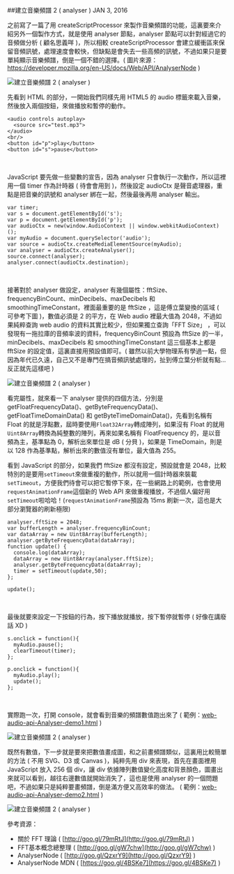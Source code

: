 <!-- @@master  = ../../_layout.html-->

<!-- @@block  =  jsBottom-->

<include src="../../_articles-js.html"></include>

<!-- @@close-->

<!-- @@block  =  css-->

<include src="../../_articles-css.html"></include>

<!-- @@close-->

<!-- @@block  =  articles-social-->

<include src="../../_articles-social.html"></include>

<!-- @@close-->

<!-- @@block  =  articles-footer-->

<include src="../../_articles.html"></include>

<!-- @@close-->

<!-- @@block  =  meta-->

<meta property="article:published_time" content="2016-01-03T14:50:00+01:00">

<meta name="keywords" content="music,audio,web audio api,analyser">

<meta name="description" content="這裏要來介紹另外一個製作方式，就是使用 analyser 節點，analyser 節點可以針對經過它的音頻做分析，所以相較 createScriptProcessor 會建立緩衝區來保留音頻訊號，處理速度會較快，但缺點是會失去一些高頻的訊號，不過如果只是要單純顯示音樂頻譜，倒是一個不錯的選擇。">

<meta itemprop="name" content="建立音樂頻譜 2 ( analyser ) - OXXO.STUDIO">

<meta itemprop="image" content="http://www.oxxostudio.tw/img/articles/201601/20160103_1_01b.jpg">

<meta itemprop="description" content="這裏要來介紹另外一個製作方式，就是使用 analyser 節點，analyser 節點可以針對經過它的音頻做分析，所以相較 createScriptProcessor 會建立緩衝區來保留音頻訊號，處理速度會較快，但缺點是會失去一些高頻的訊號，不過如果只是要單純顯示音樂頻譜，倒是一個不錯的選擇。">

<meta property="og:title" content="建立音樂頻譜 2 ( analyser )  - OXXO.STUDIO">

<meta property="og:url" content="http://www.oxxostudio.tw/articles/201601/web-audio-api-Analyser.html" target="_blank">

<meta property="og:image" content="http://www.oxxostudio.tw/img/articles/201601/20160103_1_01b.jpg">

<meta property="og:description" content="這裏要來介紹另外一個製作方式，就是使用 analyser 節點，analyser 節點可以針對經過它的音頻做分析，所以相較 createScriptProcessor 會建立緩衝區來保留音頻訊號，處理速度會較快，但缺點是會失去一些高頻的訊號，不過如果只是要單純顯示音樂頻譜，倒是一個不錯的選擇。">

<title>建立音樂頻譜 2 ( analyser ) - OXXO.STUDIO</title> 

<!-- @@close-->

<!-- @@block  =  articles-content--> 

##建立音樂頻譜 2 ( analyser )  <span class="article-date" tag="web">JAN 3, 2016</span>

之前寫了一篇了用 createScriptProcessor 來製作音樂頻譜的功能，這裏要來介紹另外一個製作方式，就是使用 analyser 節點，analyser 節點可以針對經過它的音頻做分析 ( 顧名思義咩 )，所以相較 createScriptProcessor 會建立緩衝區來保留音頻訊號，處理速度會較快，但缺點是會失去一些高頻的訊號，不過如果只是要單純顯示音樂頻譜，倒是一個不錯的選擇。( 圖片來源：https://developer.mozilla.org/en-US/docs/Web/API/AnalyserNode ) 

![建立音樂頻譜 2 ( analyser )](/img/articles/201601/20160103_1_02.jpg)

先看到 HTML 的部分，一開始我們同樣先用 HTML5 的 audio 標籤來載入音樂，然後放入兩個按鈕，來做播放和暫停的動作。

	<audio controls autoplay>
	  <source src="test.mp3">
	</audio>
	<br/>
	<button id="p">play</button>
	<button id="s">pause</button>

<br/>

JavaScript 要先做一些變數的宣告，因為 analyser 只會執行一次動作，所以這裡用一個 timer 作為計時器 ( 待會會用到 )，然後設定 audioCtx 是聲音處理器，重點是把音樂的訊號和 analyser 綁在一起，然後最後再用 analyser 輸出。

	var timer;
	var s = document.getElementById('s');
	var p = document.getElementById('p');
	var audioCtx = new(window.AudioContext || window.webkitAudioContext)();
	var myAudio = document.querySelector('audio');
	var source = audioCtx.createMediaElementSource(myAudio);
	var analyser = audioCtx.createAnalyser();
	source.connect(analyser);
	analyser.connect(audioCtx.destination);

<br/>

接著對於 analyser 做設定，analyser 有幾個屬性：fftSize、frequencyBinCount、minDecibels、maxDecibels 和 smoothingTimeConstant，裡面最重要的是 fftSize ，這是傅立葉變換的區域 ( 可參考下圖 )，數值必須是 2 的平方，在 Web audio 裡最大值為 2048，不過如果純粹查詢 web audio 的資料其實比較少，但如果獨立查詢「FFT Size」
，可以發現有一拖拉庫的音頻率波的資料，frequencyBinCount 預設為 fftSize 的一半，minDecibels、maxDecibels 和 smoothingTimeConstant 這三個基本上都是 fftSize 的設定值，這裏直接用預設值即可。( 雖然以前大學物理系有學過一點，但因為年代已久遠，自己又不是專門在搞音頻訊號處理的，扯到傅立葉分析就有點...反正就先這樣吧 )

![建立音樂頻譜 2 ( analyser )](/img/articles/201601/20160103_1_03.jpg)

看完屬性，就來看一下 analyser 提供的四個方法，分別是 getFloatFrequencyData()、getByteFrequencyData()、getFloatTimeDomainData() 和 getByteTimeDomainData()，先看到名稱有 Float 的就是浮點數，屆時要使用`Float32Array`轉成陣列，如果沒有 Float 的就用`Uint8Array`轉換為純整數的陣列，再來如果名稱有 FloatFrequency 的，是以音頻為主，基準點為 0，解析出來單位是 dB ( 分貝 )，如果是 TimeDomain，則是以 128 作為基準點，解析出來的數值沒有單位，最大值為 255。

看到 JavaScript 的部分，如果我們 fftSize 都沒有設定，預設就會是 2048，比較特別的是要用`setTimeout`來做重複的動作，所以就用一個計時器來裝載`setTimeout`，方便我們待會可以把它暫停下來，在一些網路上的範例，也會使用`requestAnimationFrame`這個新的 Web API 來做重複播放，不過個人偏好用`setTimeout`啦哈哈！(`requestAnimationFrame`預設為 15ms 刷新一次，這也是大部分瀏覽器的刷新極限)

	analyser.fftSize = 2048;
	var bufferLength = analyser.frequencyBinCount;
	var dataArray = new Uint8Array(bufferLength);
	analyser.getByteFrequencyData(dataArray);
	function update() {
	  console.log(dataArray);
	  dataArray = new Uint8Array(analyser.fftSize);
	  analyser.getByteFrequencyData(dataArray);
	  timer = setTimeout(update,50);
	};

	update();

<br/>

最後就要來設定一下按鈕的行為，按下播放就播放，按下暫停就暫停 ( 好像在講廢話 XD )

	s.onclick = function(){
	  myAudio.pause();
	  clearTimeout(timer);
	};

	p.onclick = function(){
	  myAudio.play();
	  update();
	};

<br/>

實際跑一次，打開 console，就會看到音樂的頻譜數值跑出來了 ( 範例：[web-audio-api-Analyser-demo1.html](/demo/201601/web-audio-api-Analyser-demo1.html) )

![建立音樂頻譜 2 ( analyser )](/img/articles/201601/20160103_1_04.jpg)

既然有數值，下一步就是要來把數值畫成圖，和之前畫頻譜類似，這裏用比較簡單的方法 ( 不用 SVG、D3 或 Canvas )，純粹先用 div 來表現，首先在畫面裡用 JavaScript 放入 256 個 div，讓 div 依據陣列數值變化高度和背景顏色，圖畫出來就可以看到，越往右邊數值就開始消失了，這也是使用 analyser 的一個問題吧，不過如果只是純粹要畫頻譜，倒是滿方便又高效率的做法。 ( 範例：[web-audio-api-Analyser-demo2.html](/demo/201601/web-audio-api-Analyser-demo2.html) )

![建立音樂頻譜 2 ( analyser )](/img/articles/201601/20160103_1_05.jpg)

參考資源：

- 關於 FFT 理論 ( [http://goo.gl/79mRtJ](http://goo.gl/79mRtJ) )
- FFT基本概念總整理 ( [http://goo.gl/gW7chw](http://goo.gl/gW7chw) )
- AnalyserNode ( [http://goo.gl/QzxrY9](http://goo.gl/QzxrY9) )
- AnalyserNode MDN ( [https://goo.gl/4BSKe7](https://goo.gl/4BSKe7) )


<!-- @@close-->




